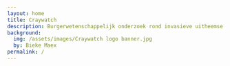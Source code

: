 ```yaml
---
layout: home
title: Craywatch
description: Burgerwetenschappelijk onderzoek rond invasieve uitheemse rivierkreeften in Vlaanderen
background:
  img: /assets/images/Craywatch logo banner.jpg
  by: Bieke Maex
permalink: /
---
```

